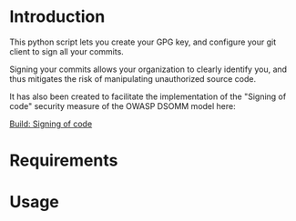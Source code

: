 # Introduction

This python script lets you create your GPG key, and configure your git client to sign all your commits.

Signing your commits allows your organization to clearly identify you, and thus mitigates the risk of manipulating unauthorized source code.

It has also been created to facilitate the implementation of the "Signing of code" security measure of the OWASP DSOMM model here: 

[Build: Signing of code](https://dsomm.owasp.org/activity-description?dimension=Build%20and%20Deployment&subDimension=Build&level=3&activityName=Signing%20of%20code )


# Requirements

# Usage


